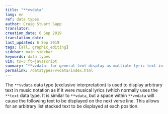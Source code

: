 ```yaml
---
title: "**vvdata"
lang: en
ref: data types
author: Craig Stuart Sapp
translator: 
creation_date: 6 Sep 2019
translation_date: 
last_updated: 6 Sep 2019
tags: [all, graphic_editing]
sidebar: main_sidebar
keywords: data types
vim: ts=3 ft=javascript
summary: "**vvdata: for general text display as multiple lyric text in music notation."
permalink: /datatypes/vvdata/index.html
---
```


The `**vvdata` data type (exclusive interpretation) is used to display
arbitrary text in music notation as if it were musical lyrics (which
normally uses the `**text` data type.  It is similar to `**vdata`, but
a space within `**vvdata` will cause the following text to be displayed
on the next verse line.  This allows for an arbitrary list stacked text
to be displayed at each position.






